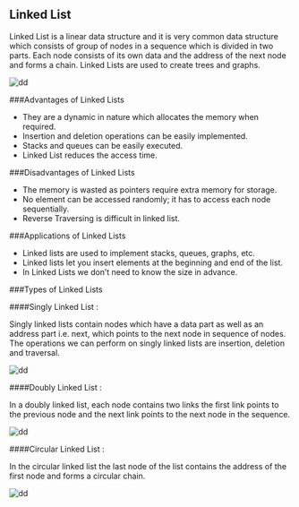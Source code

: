 Linked List
---

Linked List is a linear data structure and it is very common data structure which consists of group of nodes in a sequence which is divided in two parts. Each node consists of its own data and the address of the next node and forms a chain. Linked Lists are used to create trees and graphs.

![dd](http://www.studytonight.com/data-structures/images/linked-list-1.png)

###Advantages of Linked Lists 

  -  They are a dynamic in nature which allocates the memory when required.
  -  Insertion and deletion operations can be easily implemented.
  -  Stacks and queues can be easily executed.
  -  Linked List reduces the access time.

###Disadvantages of Linked Lists

  -  The memory is wasted as pointers require extra memory for storage.
  -  No element can be accessed randomly; it has to access each node sequentially.
  -  Reverse Traversing is difficult in linked list.
  
###Applications of Linked Lists

  -  Linked lists are used to implement stacks, queues, graphs, etc.
  -  Linked lists let you insert elements at the beginning and end of the list.
  -  In Linked Lists we don’t need to know the size in advance.
  
###Types of Linked Lists

####Singly Linked List : 

Singly linked lists contain nodes which have a data part as well as an address part i.e. next, which points to the next node in sequence of nodes. The operations we can perform on singly linked lists are insertion, deletion and traversal. 

![dd](http://www.studytonight.com/data-structures/images/linked-list-linear.png)

####Doubly Linked List :

In a doubly linked list, each node contains two links the first link points to the previous node and the next link points to the next node in the sequence. 

![dd](http://www.studytonight.com/data-structures/images/linked-list-double.png)

####Circular Linked List :

In the circular linked list the last node of the list contains the address of the first node and forms a circular chain. 

![dd](http://www.studytonight.com/data-structures/images/linked-list-circular.png)
